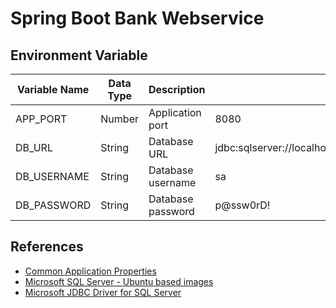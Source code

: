 # Spring Boot Bank Webservice

## Environment Variable
| Variable Name | Data Type | Description | Default Value |
| --- | --- | --- | --- |
| APP_PORT | Number | Application port | 8080 |
| DB_URL | String | Database URL | jdbc:sqlserver://localhost:1433;database=master;encrypt=false |
| DB_USERNAME | String | Database username | sa |
| DB_PASSWORD | String | Database password | p@ssw0rD! |

## References
- [Common Application Properties](https://docs.spring.io/spring-boot/docs/current/reference/html/application-properties.html)
- [Microsoft SQL Server - Ubuntu based images](https://hub.docker.com/_/microsoft-mssql-server)
- [Microsoft JDBC Driver for SQL Server](https://learn.microsoft.com/en-us/sql/connect/jdbc/microsoft-jdbc-driver-for-sql-server?view=sql-server-ver16)
